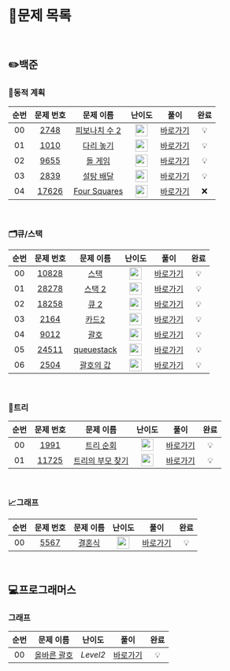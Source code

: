 <br>

# 📖문제 목록

<br>

## ✏️백준

### 💭동적 계획
| 순번 | 문제 번호 | 문제 이름 | 난이도 | 풀이 | 완료 |
| :-----: | :-----: | :-----: | :-----: | :-----: | :-----: |
| 00 | [2748](http://www.acmicpc.net/problem/2748) | [피보나치 수 2](http://www.acmicpc.net/problem/2748) | <img height="25px" width="25px" src="https://static.solved.ac/tier_small/5.svg"/> | [바로가기](https://github.com/jjjuni/CodingTest_py/tree/main/Baekjoon/Bronze/Dynamic_Programming/2748) | 💡 |
| 01 | [1010](http://www.acmicpc.net/problem/1010) | [다리 놓기](http://www.acmicpc.net/problem/1010) | <img height="25px" width="25px" src="https://static.solved.ac/tier_small/6.svg"/> | [바로가기](https://github.com/jjjuni/CodingTest_py/tree/main/Baekjoon/silver/Dynamic_Programming/1010) | 💡 |
| 02 | [9655](http://www.acmicpc.net/problem/9655) | [돌 게임](http://www.acmicpc.net/problem/9655) | <img height="25px" width="25px" src="https://static.solved.ac/tier_small/6.svg"/> | [바로가기](https://github.com/jjjuni/CodingTest_py/tree/main/Baekjoon/silver/Dynamic_Programming/9655) | 💡 |
| 03 | [2839](http://www.acmicpc.net/problem/2839) | [설탕 배달](http://www.acmicpc.net/problem/2839) | <img height="25px" width="25px" src="https://static.solved.ac/tier_small/7.svg"/> | [바로가기](https://github.com/jjjuni/CodingTest_py/tree/main/Baekjoon/silver/Dynamic_Programming/2839) | 💡 |
| 04 | [17626](http://www.acmicpc.net/problem/17626) | [Four Squares](http://www.acmicpc.net/problem/17626) | <img height="25px" width="25px" src="https://static.solved.ac/tier_small/8.svg"/> | [바로가기](https://github.com/jjjuni/CodingTest_py/tree/main/Baekjoon/silver/Dynamic_Programming/17626) | ❌ |

<br>

### 🗂️큐/스택
| 순번 | 문제 번호 | 문제 이름 | 난이도 | 풀이 | 완료 |
| :-----: | :-----: | :-----: | :-----: | :-----: | :-----: |
| 00 | [10828](http://www.acmicpc.net/problem/10828) | [스택](http://www.acmicpc.net/problem/10828) | <img height="25px" width="25px" src="https://static.solved.ac/tier_small/7.svg"/> | [바로가기](https://github.com/jjjuni/CodingTest_py/tree/main/Baekjoon/silver/Queue%2CStack/10828) | 💡 |
| 01 | [28278](http://www.acmicpc.net/problem/28278) | [스택 2](http://www.acmicpc.net/problem/28278) | <img height="25px" width="25px" src="https://static.solved.ac/tier_small/7.svg"/> | [바로가기](https://github.com/jjjuni/CodingTest_py/tree/main/Baekjoon/silver/Queue%2CStack/28278) | 💡 |
| 02 | [18258](http://www.acmicpc.net/problem/18258) | [큐 2](http://www.acmicpc.net/problem/18258) | <img height="25px" width="25px" src="https://static.solved.ac/tier_small/7.svg"/> | [바로가기](https://github.com/jjjuni/CodingTest_py/tree/main/Baekjoon/silver/Queue%2CStack/18258) | 💡 |
| 03 | [2164](http://www.acmicpc.net/problem/2164) | [카드2](http://www.acmicpc.net/problem/2164) | <img height="25px" width="25px" src="https://static.solved.ac/tier_small/7.svg"/> | [바로가기](https://github.com/jjjuni/CodingTest_py/tree/main/Baekjoon/silver/Queue%2CStack/2164) | 💡 |
| 04 | [9012](http://www.acmicpc.net/problem/9012) | [괄호](http://www.acmicpc.net/problem/9012) | <img height="25px" width="25px" src="https://static.solved.ac/tier_small/7.svg"/> | [바로가기](https://github.com/jjjuni/CodingTest_py/tree/main/Baekjoon/silver/Queue%2CStack/9012) | 💡 |
| 05 | [24511](http://www.acmicpc.net/problem/24511) | [queuestack](http://www.acmicpc.net/problem/24511) | <img height="25px" width="25px" src="https://static.solved.ac/tier_small/8.svg"/> | [바로가기](https://github.com/jjjuni/CodingTest_py/tree/main/Baekjoon/silver/Queue%2CStack/24511) | 💡 |
| 06 | [2504](http://www.acmicpc.net/problem/2504) | [괄호의 값](http://www.acmicpc.net/problem/2504) | <img height="25px" width="25px" src="https://static.solved.ac/tier_small/11.svg"/> | [바로가기](https://github.com/jjjuni/CodingTest_py/tree/main/Baekjoon/gold/Queue%2CStack/2504) | 💡 |

<br>

### 🌲트리
| 순번 | 문제 번호 | 문제 이름 | 난이도 | 풀이 | 완료 |
| :-----: | :-----: | :-----: | :-----: | :-----: | :-----: |
| 00 | [1991](http://www.acmicpc.net/problem/1991) | [트리 순회](http://www.acmicpc.net/problem/1991) | <img height="25px" width="25px" src="https://static.solved.ac/tier_small/10.svg"/> | [바로가기](https://github.com/jjjuni/CodingTest_py/tree/main/Baekjoon/silver/Tree/1991) | 💡 |
| 01 | [11725](http://www.acmicpc.net/problem/11725) | [트리의 부모 찾기](http://www.acmicpc.net/problem/11725) | <img height="25px" width="25px" src="https://static.solved.ac/tier_small/9.svg"/> | [바로가기](https://github.com/jjjuni/CodingTest_py/tree/main/Baekjoon/silver/Tree/11725) | 💡 |

<br>

### 📈그래프
| 순번 | 문제 번호 | 문제 이름 | 난이도 | 풀이 | 완료 |
| :-----: | :-----: | :-----: | :-----: | :-----: | :-----: |
| 00 | [5567](http://www.acmicpc.net/problem/5567) | [결혼식](http://www.acmicpc.net/problem/5567) | <img height="25px" width="25px" src="https://static.solved.ac/tier_small/9.svg"/> | [바로가기](https://github.com/jjjuni/CodingTest_py/tree/main/Baekjoon/silver/Graph/5567) | 💡 |



<br>

## 💻프로그래머스

### 그래프
| 순번 | 문제 이름 | 난이도 | 풀이 | 완료 |
| :-----: | :-----: | :-----: | :-----: | :-----: |
| 00 | [올바른 괄호](https://school.programmers.co.kr/learn/courses/30/lessons/12909?language=python3#) | *Level2* | [바로가기](https://github.com/jjjuni/CodingTest_py/tree/main/Progammers/Queue%2CStack) | 💡 |

<br>
